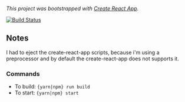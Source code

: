 *This project was bootstrapped with [Create React App](https://github.com/facebookincubator/create-react-app).*

[![Build Status](https://travis-ci.org/bajzarpa/hrtechworld.svg?branch=master)](https://travis-ci.org/bajzarpa/hrtechworld)

## Notes
I had to eject the create-react-app scripts, because i'm using a preprocessor and by default the create-react-app does not supports it.

### Commands
- To build: `{yarn|npm} run build` 
- To start: `{yarn|npm} start`